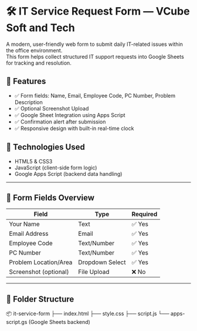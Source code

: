 # 🛠️ IT Service Request Form — VCube Soft and Tech

A modern, user-friendly web form to submit daily IT-related issues within the office environment.  
This form helps collect structured IT support requests into Google Sheets for tracking and resolution.


## 📌 Features

- ✅ Form fields: Name, Email, Employee Code, PC Number, Problem Description
- ✅ Optional Screenshot Upload
- ✅ Google Sheet Integration using Apps Script
- ✅ Confirmation alert after submission
- ✅ Responsive design with built-in real-time clock


## 🧪 Technologies Used

- HTML5 & CSS3
- JavaScript (client-side form logic)
- Google Apps Script (backend data handling)

---

## 🧭 Form Fields Overview

| Field                     | Type            | Required |
|--------------------------|-----------------|----------|
| Your Name                | Text            | ✅ Yes    |
| Email Address            | Email           | ✅ Yes    |
| Employee Code            | Text/Number     | ✅ Yes    |
| PC Number                | Text/Number     | ✅ Yes    |
| Problem Location/Area    | Dropdown Select | ✅ Yes    |
| Screenshot (optional)    | File Upload     | ❌ No     |

---

## 📁 Folder Structure

📦 it-service-form
├── index.html
├── style.css
├── script.js
└── apps-script.gs (Google Sheets backend)
